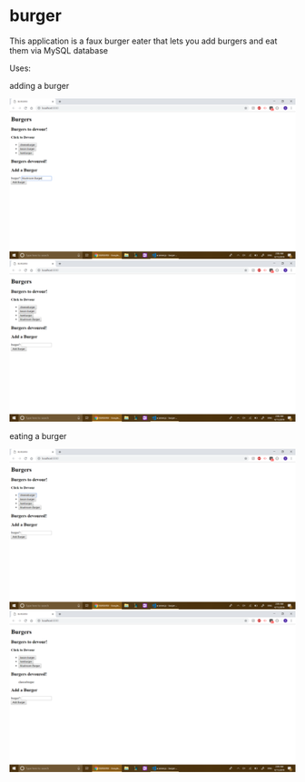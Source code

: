 # burger

This application is a faux burger eater that lets you add burgers and eat them via MySQL database

Uses: 

adding a burger

![add-burger](public/assets/images/screen1.png)
![add-burger2](public/assets/images/screen2.png)

eating a burger

![eat-burger](public/assets/images/screen3.png)
![eat-burger2](public/assets/images/screen4.png)
